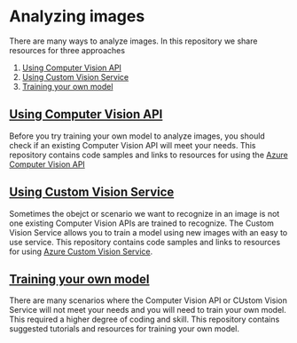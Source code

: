 # Analyzing images
There are many ways to analyze images. In this repository we share resources for three approaches
1. [Using Computer Vision API](https://github.com/hockeygeekgirl/CustomVisionServiceFun/tree/master/Computer%20Vision%20API)
2. [Using Custom Vision Service](https://github.com/hockeygeekgirl/CustomVisionServiceFun/tree/master/Custom%20Vision%20Service)
3. [Training your own model](https://github.com/hockeygeekgirl/CustomVisionServiceFun/tree/master/Training%20Your%20Own%20Model)

## [Using Computer Vision API](https://github.com/hockeygeekgirl/CustomVisionServiceFun/tree/master/Computer%20Vision%20API)
Before you try training your own model to analyze images, you should check if an existing Computer Vision API will meet your needs. This repository contains code samples and links to resources for using the [Azure Computer Vision API](https://azure.microsoft.com/en-us/services/cognitive-services/computer-vision/)

## [Using Custom Vision Service](https://github.com/hockeygeekgirl/CustomVisionServiceFun/tree/master/Custom%20Vision%20Service)
Sometimes the obejct or scenario we want to recognize in an image is not one existing Computer Vision APIs are trained to recognize. The Custom Vision Service allows you to train a model using new images with an easy to use service. This repository contains code samples and links to resources for using [Azure Custom Vision Service](https://azure.microsoft.com/en-us/services/cognitive-services/custom-vision-service/).

## [Training your own model](https://github.com/hockeygeekgirl/CustomVisionServiceFun/tree/master/Training%20Your%20Own%20Model)
There are many scenarios where the Computer Vision API or CUstom Vision Service will not meet your needs and you will need to train your own model. This required a higher degree of coding and skill. This repository contains suggested tutorials and resources for training your own model.

